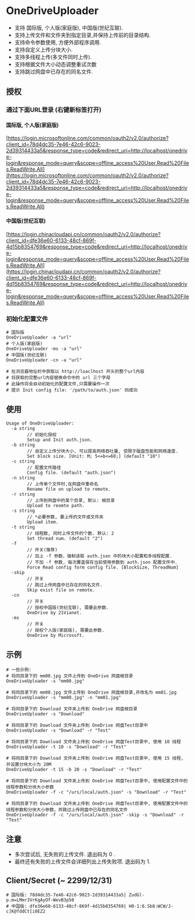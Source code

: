 # OneDriveUploader
- 支持 国际版, 个人版(家庭版), 中国版(世纪互联).
- 支持上传文件和文件夹到指定目录,并保持上传前的目录结构.
- 支持命令参数使用, 方便外部程序调用.
- 支持自定义上传分块大小.
- 支持多线程上传(多文件同时上传).
- 支持根据文件大小动态调整重试次数
- 支持跳过网盘中已存在的同名文件.

## 授权
### 通过下面URL登录 (右键新标签打开)
#### 国际版, 个人版(家庭版)
[https://login.microsoftonline.com/common/oauth2/v2.0/authorize?client_id=78d4dc35-7e46-42c6-9023-2d39314433a5&response_type=code&redirect_uri=http://localhost/onedrive-login&response_mode=query&scope=offline_access%20User.Read%20Files.ReadWrite.All](https://login.microsoftonline.com/common/oauth2/v2.0/authorize?client_id=78d4dc35-7e46-42c6-9023-2d39314433a5&response_type=code&redirect_uri=http://localhost/onedrive-login&response_mode=query&scope=offline_access%20User.Read%20Files.ReadWrite.All)
#### 中国版(世纪互联)
[https://login.chinacloudapi.cn/common/oauth2/v2.0/authorize?client_id=dfe36e60-6133-48cf-869f-4d15b8354769&response_type=code&redirect_uri=http://localhost/onedrive-login&response_mode=query&scope=offline_access%20User.Read%20Files.ReadWrite.All](https://login.chinacloudapi.cn/common/oauth2/v2.0/authorize?client_id=dfe36e60-6133-48cf-869f-4d15b8354769&response_type=code&redirect_uri=http://localhost/onedrive-login&response_mode=query&scope=offline_access%20User.Read%20Files.ReadWrite.All)

### 初始化配置文件
```
# 国际版
OneDriveUploader -a "url"
# 个人版(家庭版)
OneDriveUploader -ms -a "url"
# 中国版(世纪互联)
OneDriveUploader -cn -a "url"

# 在浏览器地址栏中获取以 http://loaclhost 开头的整个url内容
# 将获取的完整url内容替换命令中的 url 三个字母
# 此操作将会自动初始化的配置文件,只需要操作一次
# 提示 Init config file: '/path/to/auth.json' 则成功
```

## 使用
```
Usage of OneDriveUploader:
  -a string
        // 初始化授权
        Setup and Init auth.json.
  -b string
        // 自定义上传分块大小, 可以提高网络吞吐量, 受限于磁盘性能和网络速度.
        Set block size. [Unit: M; 5<=b<=60;] (default "10")
  -c string
        // 配置文件路径
        Config file. (default "auth.json")
  -n string
        // 上传单个文件时,在网盘中重命名
        Rename file on upload to remote.
  -r string
        // 上传到网盘中的某个目录, 默认: 根目录
        Upload to reomte path.
  -s string
        // *必要参数, 要上传的文件或文件夹
        Upload item.
  -t string
        // 线程数, 同时上传文件的个数. 默认: 2
        Set thread num. (default "2")
  -f
        // 开关(推荐)
        // 加上 -f 参数，强制读取 auth.json 中的块大小配置和多线程配置.
        // 不加 -f 参数, 每次覆盖保存当前使用参数到 auth.json 配置文件中.
        Force Read config form config file. [BlockSize, ThreadNum]
  -skip
        // 开关
        // 跳过上传网盘中已存在的同名文件.
        Skip exist file on remote.
  -cn
        // 开关
        // 授权中国版(世纪互联), 需要此参数.
        OneDrive by 21Vianet.
  -ms
        // 开关
        // 授权个人版(家庭版), 需要此参数.
        OneDrive by Microsoft.
```

## 示例
```
# 一些示例:
# 将同目录下的 mm00.jpg 文件上传到 OneDrive 网盘根目录
OneDriveUploader -s "mm00.jpg"

# 将同目录下的 mm00.jpg 文件上传到 OneDrive 网盘根目录,并改名为 mm01.jpg
OneDriveUploader -s "mm00.jpg" -n "mm01.jpg"

# 将同目录下的 Download 文件夹上传到 OneDrive 网盘根目录
OneDriveUploader -s "Download" 

# 将同目录下的 Download 文件夹上传到 OneDrive 网盘Test目录中
OneDriveUploader -s "Download" -r "Test"

# 将同目录下的 Download 文件夹上传到 OneDrive 网盘Test目录中, 使用 10 线程
OneDriveUploader -t 10 -s "Download" -r "Test"

# 将同目录下的 Download 文件夹上传到 OneDrive 网盘Test目录中, 使用 15 线程, 并设置分块大小为 20M
OneDriveUploader -t 15 -b 20 -s "Download" -r "Test"

# 将同目录下的 Download 文件夹上传到 OneDrive 网盘Test目录中, 使用配置文件中的线程参数和分块大小参数
OneDriveUploader -f -c "/urs/local/auth.json" -s "Download" -r "Test"

# 将同目录下的 Download 文件夹上传到 OneDrive 网盘Test目录中, 使用配置文件中的线程参数和分块大小参数，并跳过上传网盘中已存在的同名文件
OneDriveUploader -f -c "/urs/local/auth.json" -skip -s "Download" -r "Test"
```

## 注意
- 多次尝试后, 无失败的上传文件. 退出码为 0 .
- 最终还有失败的上传文件会详细列出上传失败项. 退出码为 1.

## Client/Secret (~ 2299/12/31)
```
# 国际版: 78d4dc35-7e46-42c6-9023-2d39314433a5| ZudGl-p.m=LMmr3VrKgAyOf-WevB3p50
# 中国版: dfe36e60-6133-48cf-869f-4d15b8354769| H0-1:6.Sb8:WCW/J-c]K@fddCt[i0EZ2
```
